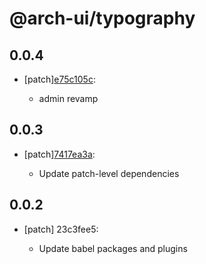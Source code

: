 # @arch-ui/typography

## 0.0.4

- [patch][e75c105c](https://github.com/keystonejs/keystone-5/commit/e75c105c):

  - admin revamp

## 0.0.3

- [patch][7417ea3a](https://github.com/keystonejs/keystone-5/commit/7417ea3a):

  - Update patch-level dependencies

## 0.0.2

- [patch] 23c3fee5:

  - Update babel packages and plugins
